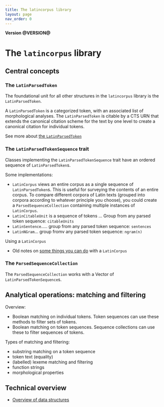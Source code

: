 ```yaml
---
title: The latincorpus library
layout: page
nav_order: 0
---
```




**Version @VERSION@**

# The `latincorpus` library

## Central concepts


### The `LatinParsedToken`

The foundational unit for all other structures in the `latincorpus` library is the `LatinParsedToken`.

A `LatinParsedToken` is a categorized token, with an associated list of morphological analyses.  The  `LatinParsedToken` is citable by a CTS URN that extends the canonical citation scheme for the text by one level to create a canonical citation for individual tokens.

See more about [the `LatinParsedToken`](./parsedTokens/)








### The `LatinParsedTokenSequence` trait

Classes implementing the `LatinParsedTokenSequence` trait have an ordered sequence of `LatinParsedToken`s.  

Some implementations:

- `LatinCorpus` views an entire corpus as a single sequence of `LatinParsedToken`s.  This is useful for surveying the contents of an entire corpus.  To compare different corpora of Latin texts (grouped into corpora according to whatever principle you choose), you could create a `ParsedSequenceCollection` containing multiple instances of `LatinCorpus`.
- `LatinCitableUnit` is a sequence of tokens ...
Group from any parsed token sequence: `citableUnits`
- `LatinSentence`..... group from any parsed token sequence: `sentences`
- `LatinNGram`... group fromv any parsed token sequence: `ngram(n)`

Using a `LatinCorpus`

- Old notes on [some things you can do](./corpus/) with a `LatinCorpus`


### The `ParsedSequenceCollection`

The `ParsedSequenceCollection` works with a Vector of `LatinParsedTokenSequence`s.

## Analytical operations: matching and filtering

Overview:

- Boolean matching on individual tokens.  Token sequences can use these methods to filter sets of tokens.
- Boolean matching on token sequences.  Sequence collections can use these to filter sequences of tokens.


Types of matching and filtering:

- substring matching on a token sequence
- token text (equality)
- (labelled) lexeme matching and filtering
- function strings
- morphological properties




## Technical overview

- [Overview of data structures](./libraries/)
